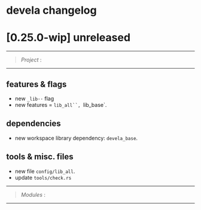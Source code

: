 # devela changelog

[0.25.0-wip] unreleased
=======================

-----------
> *Project* :
-----------

## features & flags
- new `_lib··` flag
- new features = `lib_all``, `lib_base`.

## dependencies
- new workspace library dependency: `devela_base`.

## tools & misc. files
- new file `config/lib_all`.
- update `tools/check.rs`


-----------
> *Modules* :
-----------



[0.25.0]: https://github.com/andamira/devela/releases/tag/v0.25.0
